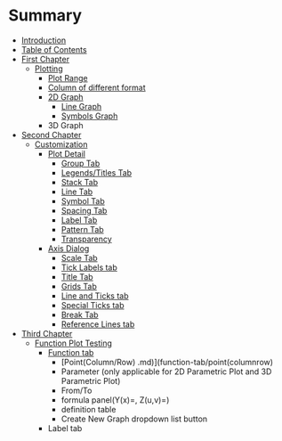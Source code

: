 # Summary

* [Introduction](README.md)
* [Table of Contents](table-of-contents.md)
* [First Chapter](first-chapter.md)
  * [Plotting](first-chapter/plotting.md)
    * [Plot Range](chapter1/page1/page11.md)
    * [Column of different format](chapter1/page1/column-of-different-format.md)
    * [2D Graph](chapter1/page1/2d-graph.md)
      * [Line Graph](chapter1/page1/2d-graph/line-graph.md)
      * [Symbols Graph](chapter1/page1/2d-graph/symbols-graph.md)
    * 3D Graph
* [Second Chapter](second-chapter.md)
  * [Customization](second-chapter/customization.md)
    * [Plot Detail](second-chapter/customization/plot-detail.md)
      * [Group Tab](second-chapter/customization/plot-detail/group-tab.md)
      * [Legends/Titles Tab](second-chapter/customization/plot-detail/legendstitles-tab.md)
      * [Stack Tab](second-chapter/customization/plot-detail/stack-tab.md)
      * [Line Tab](second-chapter/customization/plot-detail/line-tab.md)
      * [Symbol Tab](second-chapter/customization/plot-detail/symbol-tab.md)
      * [Spacing Tab](second-chapter/customization/plot-detail/spacing-tab.md)
      * [Label Tab ](second-chapter/customization/plot-detail/label-tab.md)
      * [Pattern Tab](second-chapter/customization/plot-detail/pattern-tab.md)
      * [Transparency](second-chapter/customization/plot-detail/transparency.md)
    * [Axis Dialog ](second-chapter/customization/axis-dialog.md)
      * [Scale Tab](second-chapter/customization/scale-tab.md)
      * [Tick Labels tab](second-chapter/customization/tick-labels-tab.md)
      * [Title Tab](second-chapter/customization/title-tab.md)
      * [Grids Tab](second-chapter/customization/grids-tab.md)
      * [Line and Ticks tab](second-chapter/customization/line-and-ticks-tab.md)
      * [Special Ticks tab](second-chapter/customization/special-ticks-tab.md)
      * [Break Tab](second-chapter/customization/break-tab.md)
      * [Reference Lines tab](second-chapter/customization/reference-lines-tab.md)
* [Third Chapter](third-chapter.md)
  * [Function Plot Testing](third-chapter/function-plot-testing.md)
    * [Function tab](function-tab.md)
      * [Point\(Column/Row\) .md\)](function-tab/point(columnrow)
      * Parameter \(only applicable for 2D Parametric Plot and 3D Parametric Plot\)
      * From/To
      * formula panel\(Y\(x\)=, Z\(u,v\)=\) 
      * definition table
      * Create New Graph dropdown list button
    * Label tab

